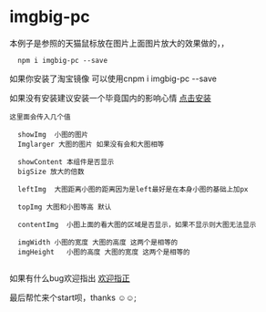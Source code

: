 # imgbig-pc

本例子是参照的天猫鼠标放在图片上面图片放大的效果做的，，


```
  npm i imgbig-pc --save

```

 
  如果你安装了淘宝镜像 可以使用cnpm i imgbig-pc --save <br/>


  如果没有安装建议安装一个毕竟国内的影响心情 [点击安装](https://npm.taobao.org/)
  

```
这里面会传入几个值

  showImg  小图的图片
  Imglarger 大图的图片 如果没有会和大图相等

  showContent 本组件是否显示
  bigSize 放大的倍数

  leftImg  大图距离小图的距离因为是left最好是在本身小图的基础上加px

  topImg 大图和小图等高 默认

  contentImg  小图上面的看大图的区域是否显示，如果不显示则大图无法显示

  imgWidth 小图的宽度 大图的高度 这两个是相等的
  imgHeight   小图的高度 大图的宽度 这两个是相等的
```


```

```




 如果有什么bug欢迎指出  [欢迎指正](https://github.com/zhanglongdream/iosSelect/issues/8)

  
   最后帮忙来个start呗，thanks ☺☺;
